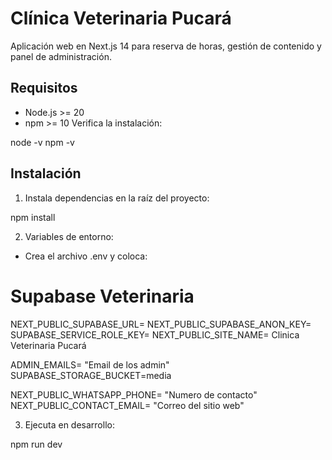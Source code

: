 # Clínica Veterinaria Pucará
Aplicación web en Next.js 14 para reserva de horas, gestión de contenido y panel de administración.
## Requisitos
- Node.js >= 20
- npm >= 10
Verifica la instalación:

node -v
npm -v


## Instalación
1. Instala dependencias en la raíz del proyecto:

npm install


2. Variables de entorno:

- Crea el archivo .env y coloca:

# Supabase Veterinaria
NEXT_PUBLIC_SUPABASE_URL=
NEXT_PUBLIC_SUPABASE_ANON_KEY= 
SUPABASE_SERVICE_ROLE_KEY= 
NEXT_PUBLIC_SITE_NAME= Clinica Veterinaria Pucará

ADMIN_EMAILS= "Email de los admin"
SUPABASE_STORAGE_BUCKET=media

NEXT_PUBLIC_WHATSAPP_PHONE= "Numero de contacto"
NEXT_PUBLIC_CONTACT_EMAIL= "Correo del sitio web"


3. Ejecuta en desarrollo:

npm run dev




